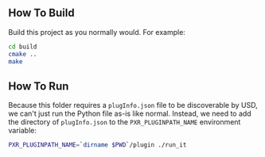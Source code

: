 ## How To Build

Build this project as you normally would. For example:

```bash
cd build
cmake ..
make
```


## How To Run

Because this folder requires a `plugInfo.json` file to be discoverable
by USD, we can't just run the Python file as-is like normal.
Instead, we need to add the directory of `plugInfo.json` to the
`PXR_PLUGINPATH_NAME` environment variable:

```bash
PXR_PLUGINPATH_NAME=`dirname $PWD`/plugin ./run_it
```
